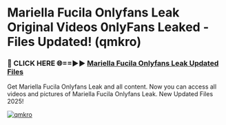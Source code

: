 # Mariella Fucila Onlyfans Leak Original Videos 0nlyFans Leaked - Files Updated! (qmkro)

<h3>🔴 CLICK HERE 🌐==►► <a href="https://tinyurl.com/3hn5wdd3" rel="nofollow">Mariella Fucila Onlyfans Leak Updated Files</a></h3>

Get Mariella Fucila Onlyfans Leak and all content. Now you can access all videos and pictures of Mariella Fucila Onlyfans Leak. New Updated Files 2025!

[![qmkro](https://i.imgur.com/4HnBqBT.gif)](https://tinyurl.com/3hn5wdd3)
